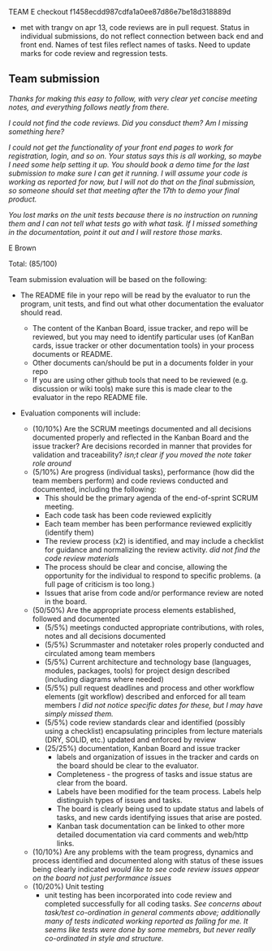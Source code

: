 TEAM E checkout f1458ecdd987cdfa1a0ee87d86e7be18d318889d

- met with trangv on apr 13, code reviews are in pull request. Status in individual submissions, do not reflect connection between back end and front end. Names of test files reflect names of tasks. Need to update marks for code review and regression tests. 

## Team submission

_Thanks for making this easy to follow, with very clear yet concise meeting notes, and everything follows neatly from there._

_I could not find the code reviews.  Did you consduct them? Am I missing something here?_

_I could not get the functionality of your front end pages to work for registration, login, and so on. Your status says this is all working, so maybe I need some help setting it up. You should book a demo time for the last submission to make sure I can get it running. I will assume your code is working as reported for now, but I will not do that on the final submission, so someone should set that meeting after the 17th to demo your final product._

_You lost marks on the unit tests because there is no instruction on running them and I can not tell what tests go with what task.  If I missed something in the documentation, point it out and I will restore those marks._

E Brown


Total: (85/100)


Team submission evaluation will be based on the following:

* The README file in your repo will be read by the evaluator to run the program, unit tests, and find out what other documentation the evaluator should read.
  * The content of the Kanban Board, issue tracker, and repo will be reviewed, but you may need to identify particular uses (of KanBan cards, issue tracker or other documentation tools) in your process documents or README.
  * Other documents can/should be put in a documents folder in your repo
  * If you are using other github tools that need to be reviewed (e.g. discussion or wiki tools) make sure this is made clear to the evaluator in the repo README file.

* Evaluation components will include:
  * (10/10%) Are the SCRUM meetings documented and all decisions documented properly and reflected in the Kanban Board and the issue tracker? Are decisions recorded in manner that provides for validation and traceability?
  _isn;t clear if you moved the note taker role around_
  * (5/10%) Are progress (individual tasks), performance (how did the team members perform) and code reviews conducted and documented, including the following:
    * This should be the primary agenda of the end-of-sprint SCRUM meeting.
    * Each code task has been code reviewed explicitly
    * Each team member has been performance reviewed explicitly (identify them)
    * The review process (x2) is identified, and may include a checklist for guidance and normalizing the review activity.
    _did not find the code review materials_
    * The process should be clear and concise, allowing the opportunity for the individual to respond to specific problems. (a full page of criticism is too long.)
    * Issues that arise from code and/or performance review are noted in the board.
  * (50/50%) Are the appropriate process elements established, followed and documented
    * (5/5%) meetings conducted appropriate contributions, with roles, notes and all decisions documented
    * (5/5%) Scrummaster and notetaker roles properly conducted and circulated among team members
    * (5/5%) Current architecture and technology base (languages, modules, packages, tools) for project design described (including diagrams where needed) 
    * (5/5%) pull request deadlines and process and other workflow elements (git workflow) described and enforced for all team members _I did not notice specific dates for these, but I may have simply missed them._
    * (5/5%) code review standards clear and identified (possibly using a checklist) encapsulating principles from lecture materials (DRY, SOLID, etc.) updated and enforced by review
    * (25/25%) documentation, Kanban Board and issue tracker
      * labels and organization of issues in the tracker and cards on the board should be clear to the evaluator.
      * Completeness - the progress of tasks and issue status are clear from the board.
      * Labels have been modified for the team process. Labels help distinguish types of issues and tasks.
      * The board is clearly being used to update status and labels of tasks, and new cards identifying issues that arise are posted. 
      * Kanban task documentation can be linked to other more detailed documentation via card comments and web/http links.
  * (10/10%) Are any problems with the team progress, dynamics and process identified and documented along with status of these issues being clearly indicated _would like to see code review issues appear on the board not just performance issues_
  * (10/20%) Unit testing
    * unit testing has been incorporated into code review and completed successfully for all coding tasks.
    _See concerns about task/test co-ordination in general comments above; additionally many of tests indicated working reported as failing for me. It seems like tests were done by some memebrs, but never really co-ordinated in style and structure._
